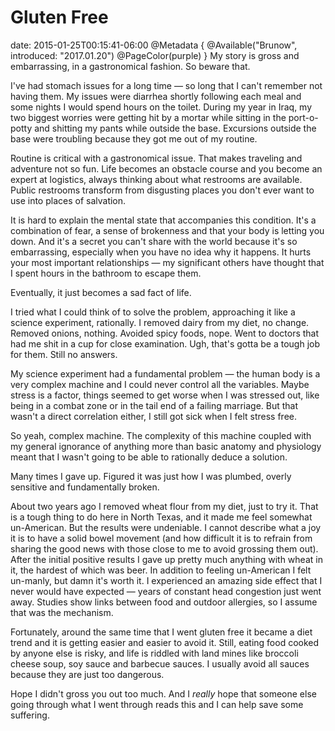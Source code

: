 # Gluten Free
date: 2015-01-25T00:15:41-06:00
@Metadata {
  @Available("Brunow", introduced: "2017.01.20")
  @PageColor(purple)
}
My story is gross and embarrassing, in a gastronomical fashion. So beware that.

I've had stomach issues for a long time &mdash; so long that I can't remember not having them. My issues were diarrhea shortly following each meal and some nights I would spend hours on the toilet. During my year in Iraq, my two biggest worries were getting hit by a mortar while sitting in the port-o-potty and shitting my pants while outside the base. Excursions outside the base were troubling because they got me out of my routine.

Routine is critical with a gastronomical issue. That makes traveling and adventure not so fun. Life becomes an obstacle course and you become an expert at logistics, always thinking about what restrooms are available. Public restrooms transform from disgusting places you don't ever want to use into places of salvation.

It is hard to explain the mental state that accompanies this condition. It's a combination of fear, a sense of brokenness and that your body is letting you down. And it's a secret you can't share with the world because it's so embarrassing, especially when you have no idea why it happens. It hurts your most important relationships &mdash; my significant others have thought that I spent hours in the bathroom to escape them.

Eventually, it just becomes a sad fact of life.

I tried what I could think of to solve the problem, approaching it like a science experiment, rationally. I removed dairy from my diet, no change. Removed onions, nothing. Avoided spicy foods, nope. Went to doctors that had me shit in a cup for close examination. Ugh, that's gotta be a tough job for them. Still no answers.

My science experiment had a fundamental problem &mdash; the human body is a very complex machine and I could never control all the variables. Maybe stress is a factor, things seemed to get worse when I was stressed out, like being in a combat zone or in the tail end of a failing marriage. But that wasn't a direct correlation either, I still got sick when I felt stress free.

So yeah, complex machine. The complexity of this machine coupled with my general ignorance of anything more than basic anatomy and physiology meant that I wasn't going to be able to rationally deduce a solution.

Many times I gave up. Figured it was just how I was plumbed, overly sensitive and fundamentally broken.

About two years ago I removed wheat flour from my diet, just to try it. That is a tough thing to do here in North Texas, and it made me feel somewhat un-American. But the results were undeniable. I cannot describe what a joy it is to have a solid bowel movement (and how difficult it is to refrain from sharing the good news with those close to me to avoid grossing them out). After the initial positive results I gave up pretty much anything with wheat in it, the hardest of which was beer. In addition to feeling un-American I felt un-manly, but damn it's worth it. I experienced an amazing side effect that I never would have expected &mdash; years of constant head congestion just went away. Studies show links between food and outdoor allergies, so I assume that was the mechanism.

Fortunately, around the same time that I went gluten free it became a diet trend and it is getting easier and easier to avoid it. Still, eating food cooked by anyone else is risky, and life is riddled with land mines like broccoli cheese soup, soy sauce and barbecue sauces. I usually avoid all sauces because they are just too dangerous.

Hope I didn't gross you out too much. And I *really* hope that someone else going through what I went through reads this and I can help save some suffering.
